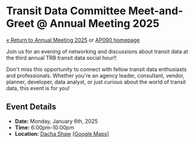 # Transit Data Committee Meet-and-Greet @ Annual Meeting 2025

[« Return to Annual Meeting 2025](/annual-meetings/2025/) or [AP090 homepage](/)

Join us for an evening of networking and discussions about transit data at the third annual TRB transit data social hour!!

Don't miss this opportunity to connect with fellow transit data enthusiasts and professionals. Whether you're an agency leader, consultant, vendor, planner, developer, data analyst, or just curious about the world of transit data, this event is for you!

## Event Details

- **Date:** Monday, January 6th, 2025
- **Time:** 6:00pm–10:00pm
- **Location:** [Dacha Shaw](https://www.dachabeergarden.com/shaw/) [[Google Maps](https://maps.app.goo.gl/jJHXQJf9tqupuBsS6)]
